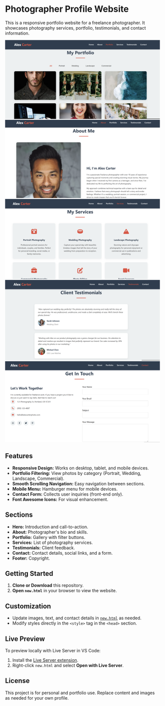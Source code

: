 # Photographer Profile Website

This is a responsive portfolio website for a freelance photographer. It showcases photography services, portfolio, testimonials, and contact information.

![Screenshot of Photographer Profile Website](img/Screenshot1.png)
![Screenshot of Photographer Profile Website](img/Screenshot2.png)
![Screenshot of Photographer Profile Website](img/Screenshot3.png)
![Screenshot of Photographer Profile Website](img/Screenshot4.png)
![Screenshot of Photographer Profile Website](img/Screenshot5.png)

## Features

- **Responsive Design:** Works on desktop, tablet, and mobile devices.
- **Portfolio Filtering:** View photos by category (Portrait, Wedding, Landscape, Commercial).
- **Smooth Scrolling Navigation:** Easy navigation between sections.
- **Mobile Menu:** Hamburger menu for mobile devices.
- **Contact Form:** Collects user inquiries (front-end only).
- **Font Awesome Icons:** For visual enhancement.

## Sections

- **Hero:** Introduction and call-to-action.
- **About:** Photographer's bio and skills.
- **Portfolio:** Gallery with filter buttons.
- **Services:** List of photography services.
- **Testimonials:** Client feedback.
- **Contact:** Contact details, social links, and a form.
- **Footer:** Copyright.

## Getting Started

1. **Clone or Download** this repository.
2. **Open `new.html`** in your browser to view the website.

## Customization

- Update images, text, and contact details in [`new.html`](new.html) as needed.
- Modify styles directly in the `<style>` tag in the `<head>` section.

## Live Preview

To preview locally with Live Server in VS Code:
1. Install the [Live Server extension](https://marketplace.visualstudio.com/items?itemName=ritwickdey.LiveServer).
2. Right-click `new.html` and select **Open with Live Server**.

## License

This project is for personal and portfolio use. Replace content and images as needed for your own profile.